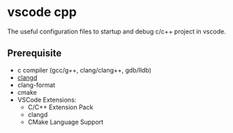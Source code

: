 # vscode cpp
The useful configuration files to startup and debug c/c++ project in vscode.

## Prerequisite
- c compiler (gcc/g++, clang/clang++, gdb/lldb)
- [clangd](https://clangd.llvm.org/installation.html)
- clang-format
- cmake
- VSCode Extensions:
  - C/C++ Extension Pack
  - clangd
  - CMake Language Support
